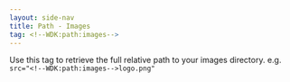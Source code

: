 ```yaml
---
layout: side-nav
title: Path - Images
tag: <!--WDK:path:images-->
---
```


Use this tag to retrieve the full relative path to your images directory. e.g. `src="<!--WDK:path:images-->logo.png"`
